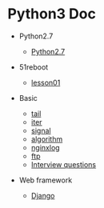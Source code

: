# Python3 Doc


- Python2.7 
    - [Python2.7](https://github.com/467754239/python)

- 51reboot
    - [lesson01](./lesson01)

- Basic
    - [tail](./tail)
    - [iter](./iter)
    - [signal](./signal)
    - [algorithm](./algorithm)
    - [nginxlog](./nginxlog/)
    - [ftp](./ftp)
    - [Interview questions](./interview_questions)

- Web framework
    - [Django](./django)
